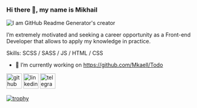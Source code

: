 ### Hi there 👋, my name is Mikhail

![I am GitHub Readme Generator's creator](https://agreemtech.com/wp-content/uploads/2021/05/web-development.jpg)

I’m extremely motivated and seeking a career opportunity as a Front-end Developer that allows to apply my knowledge in practice.

Skills: SCSS / SASS  / JS / HTML / CSS

- 🔭 I’m currently working on https://github.com/Mkaell/Todo 


[<img src='https://cdn.jsdelivr.net/npm/simple-icons@3.0.1/icons/github.svg' alt='github' height='40'>](https://github.com/Mkaell)  [<img src='https://cdn-icons-png.flaticon.com/512/174/174857.png' alt='linkedin' height='40'>](https://www.linkedin.com/in/mikhail-rohacevich?lipi=urn%3Ali%3Apage%3Ad_flagship3_profile_view_base_contact_details%3BLCYveiZJTwC%2BE3K5UGKRCA%3D%3D)  [<img src='https://cdn-icons.flaticon.com/png/512/3670/premium/3670070.png?token=exp=1639124736~hmac=db96201e21169924e350ecf9e9b1e86b' alt='telegram' height='40'>](https://t.me/mkaelll) 

[![trophy](https://github-profile-trophy.vercel.app/?username=Mkaell)](https://github.com/ryo-ma/github-profile-trophy)


